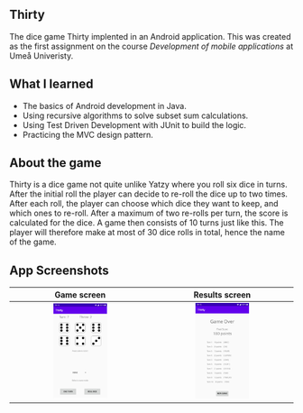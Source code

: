 ## Thirty
The dice game Thirty implented in an Android application. 
This was created as the first assignment on the course *Development of mobile applications* at Umeå Univeristy.

## What I learned
* The basics of Android development in Java. 
* Using recursive algorithms to solve subset sum calculations.
* Using Test Driven Development with JUnit to build the logic.
* Practicing the MVC design pattern.

## About the game
Thirty is a dice game not quite unlike Yatzy where you roll six dice in turns. After the initial roll the player can decide to re-roll the dice up to two times. After each roll, the player can choose which dice they want to keep, and which ones to re-roll. After a maximum of two re-rolls per turn, the score is calculated for the dice. A game then consists of 10 turns just like this. The player will therefore make at most of 30 dice rolls in total, hence the name of the game.

## App Screenshots
Game screen                |  Results screen
:-------------------------:|:-------------------------:
<img src="Screenshot_20200623-201219.jpg" alt="Screenshot of the game screen]" width="40%">  |  <img src="Screenshot_20200623-201523.jpg" alt="Screenshot of the result screen" width="40%">



